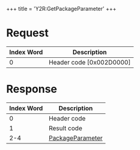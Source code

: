 +++
title = 'Y2R:GetPackageParameter'
+++

# Request

| Index Word | Description                |
|------------|----------------------------|
| 0          | Header code \[0x002D0000\] |

# Response

| Index Word | Description                                                     |
|------------|-----------------------------------------------------------------|
| 0          | Header code                                                     |
| 1          | Result code                                                     |
| 2-4        | [PackageParameter](Camera_Services#PackageParameter "wikilink") |